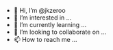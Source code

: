 - 👋 Hi, I’m @jkzeroo
- 👀 I’m interested in ...
- 🌱 I’m currently learning ...
- 💞️ I’m looking to collaborate on ...
- 📫 How to reach me ...

<!---
jkzeroo/jkzeroo is a ✨ special ✨ repository because its `README.md` (this file) appears on your GitHub profile.
You can click the Preview link to take a look at your changes.
--->
